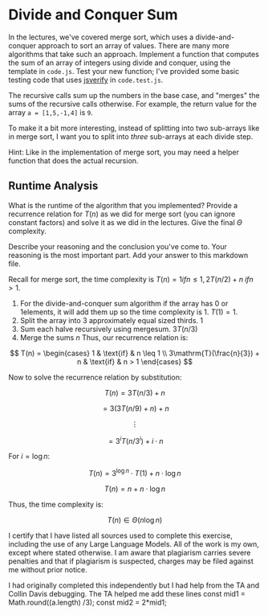 # Divide and Conquer Sum

In the lectures, we've covered merge sort, which uses a divide-and-conquer
approach to sort an array of values. There are many more algorithms that take
such an approach. Implement a function that computes the sum of an array of
integers using divide and conquer, using the template in `code.js`. Test your
new function; I've provided some basic testing code that uses
[jsverify](https://jsverify.github.io/) in `code.test.js`.

The recursive calls sum up the numbers in the base case, and "merges" the sums
of the recursive calls otherwise. For example, the return value for the array `a
= [1,5,-1,4]` is `9`.

To make it a bit more interesting, instead of splitting into two sub-arrays like
in merge sort, I want you to split into *three* sub-arrays at each divide step.

Hint: Like in the implementation of merge sort, you may need a helper function
that does the actual recursion.

## Runtime Analysis

What is the runtime of the algorithm that you implemented? Provide a recurrence
relation for $T(n)$ as we did for merge sort (you can ignore constant factors)
and solve it as we did in the lectures. Give the final $\Theta$ complexity.

Describe your reasoning and the conclusion you've come to. Your reasoning is the
most important part. Add your answer to this markdown file.

Recall for merge sort, the time complexity is $T(n) =  1 if n \le 1, 2T(n/2) + n \; if n > 1$. 

1. For the divide-and-conquer sum algorithm if the array has 0 or 1elements, it will add them up so the time complexity is 1. $T(1) = 1$.
2. Split the array into 3 approximately equal sized thirds. $1$
3. Sum each halve recursively using mergesum. $3 T(n/3)$
4. Merge the sums $n$
Thus, our recurrence relation is:

$$
T(n) = \begin{cases}
1 & \text{if} & n \leq 1 \\
3\mathrm{T}(\frac{n}{3}) + n & \text{if} & n > 1
\end{cases}
$$

Now to solve the recurrence relation by substitution:

$$
T(n) = 3T(n/3) + n
$$

$$
= 3(3T(n/9) + n) + n
$$

$$
\vdots
$$

$$
= 3^i T(n/3^i) + i \cdot n
$$

For $i = \log n$:

$$
T(n) = 3^{\log n} \cdot T(1) + n \cdot \log n
$$

$$
T(n) = n + n \cdot \log n
$$

Thus, the time complexity is:

$$
T(n) \in \Theta(n \log n)
$$

I certify that I have listed all sources used to complete this exercise, including the use of any Large Language Models. All of the work is my own, except where stated otherwise. I am aware that plagiarism carries severe penalties and that if plagiarism is suspected, charges may be filed against me without prior notice.

I had originally completed this independently but I had help from the TA and Collin Davis debugging.
The TA helped me add these lines
const mid1 = Math.round((a.length) /3);
const mid2 = 2*mid1; 

